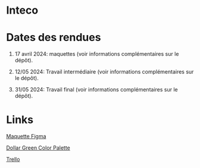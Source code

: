 # Inteco

# Dates des rendues

1. 17 avril 2024: maquettes (voir informations complémentaires sur le dépôt).

2. 12/05  2024: Travail intermédiaire (voir informations complémentaires sur le dépôt).

3. 31/05 2024: Travail final (voir informations complémentaires sur le dépôt).

# Links

[Maquette Figma](https://www.figma.com/file/3bNyQA7dfm3mrh0eTpXcri/Eco-Boite-d'int%C3%A9rim?type=design&node-id=204-4&mode=design&t=f89lW3UKefU2b3pZ-0)

[Dollar Green Color Palette](https://www.color-hex.com/color-palette/86230)

[Trello](https://trello.com/b/5MKgHEgs/inteco)

